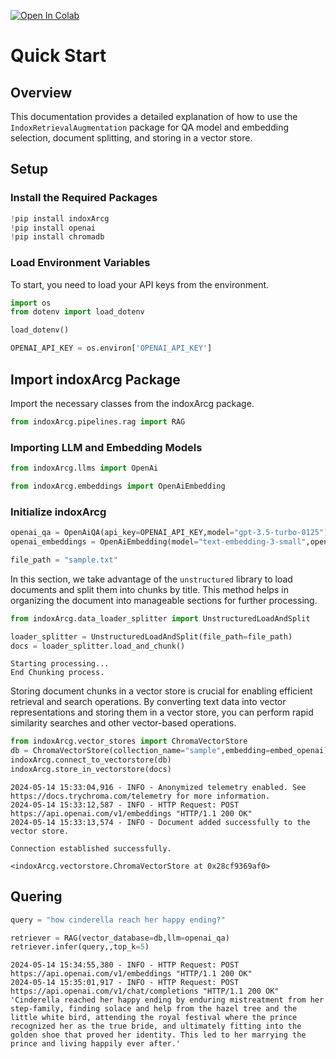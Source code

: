 [![Open In Colab](https://colab.research.google.com/assets/colab-badge.svg)](https://colab.research.google.com/github/osllmai/indoxArcg/blob/master/Demo/quick_start.ipynb)

# Quick Start

## Overview

This documentation provides a detailed explanation of how to use the
`IndoxRetrievalAugmentation` package for QA model and embedding
selection, document splitting, and storing in a vector store.

## Setup

### Install the Required Packages

```python
!pip install indoxArcg
!pip install openai
!pip install chromadb
```

### Load Environment Variables

To start, you need to load your API keys from the environment.

```python
import os
from dotenv import load_dotenv

load_dotenv()

OPENAI_API_KEY = os.environ['OPENAI_API_KEY']
```

## Import indoxArcg Package

Import the necessary classes from the indoxArcg package.

```python
from indoxArcg.pipelines.rag import RAG
```

### Importing LLM and Embedding Models

```python
from indoxArcg.llms import OpenAi
```

```python
from indoxArcg.embeddings import OpenAiEmbedding
```

### Initialize indoxArcg

```python
openai_qa = OpenAiQA(api_key=OPENAI_API_KEY,model="gpt-3.5-turbo-0125")
openai_embeddings = OpenAiEmbedding(model="text-embedding-3-small",openai_api_key=OPENAI_API_KEY)
```

```python
file_path = "sample.txt"
```

In this section, we take advantage of the `unstructured` library to load
documents and split them into chunks by title. This method helps in
organizing the document into manageable sections for further
processing.

```python
from indoxArcg.data_loader_splitter import UnstructuredLoadAndSplit
```

```python
loader_splitter = UnstructuredLoadAndSplit(file_path=file_path)
docs = loader_splitter.load_and_chunk()
```

    Starting processing...
    End Chunking process.

Storing document chunks in a vector store is crucial for enabling
efficient retrieval and search operations. By converting text data into
vector representations and storing them in a vector store, you can
perform rapid similarity searches and other vector-based operations.

```python
from indoxArcg.vector_stores import ChromaVectorStore
db = ChromaVectorStore(collection_name="sample",embedding=embed_openai)
indoxArcg.connect_to_vectorstore(db)
indoxArcg.store_in_vectorstore(docs)
```

    2024-05-14 15:33:04,916 - INFO - Anonymized telemetry enabled. See                     https://docs.trychroma.com/telemetry for more information.
    2024-05-14 15:33:12,587 - INFO - HTTP Request: POST https://api.openai.com/v1/embeddings "HTTP/1.1 200 OK"
    2024-05-14 15:33:13,574 - INFO - Document added successfully to the vector store.

    Connection established successfully.

    <indoxArcg.vectorstore.ChromaVectorStore at 0x28cf9369af0>

## Quering

```python
query = "how cinderella reach her happy ending?"
```

```python
retriever = RAG(vector_database=db,llm=openai_qa)
retriever.infer(query,,top_k=5)
```

    2024-05-14 15:34:55,380 - INFO - HTTP Request: POST https://api.openai.com/v1/embeddings "HTTP/1.1 200 OK"
    2024-05-14 15:35:01,917 - INFO - HTTP Request: POST https://api.openai.com/v1/chat/completions "HTTP/1.1 200 OK"
    'Cinderella reached her happy ending by enduring mistreatment from her step-family, finding solace and help from the hazel tree and the little white bird, attending the royal festival where the prince recognized her as the true bride, and ultimately fitting into the golden shoe that proved her identity. This led to her marrying the prince and living happily ever after.'

```python

```

